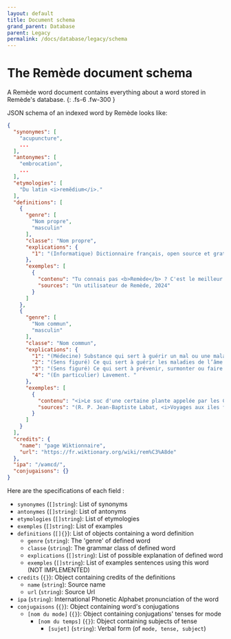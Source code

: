 ```yaml
---
layout: default
title: Document schema
grand_parent: Database
parent: Legacy
permalink: /docs/database/legacy/schema
---
```


# The Remède document schema
A Remède word document contains everything about a word stored in Remède's database. 
{: .fs-6 .fw-300 }

JSON schema of an indexed word by Remède looks like:

```json
{
  "synonymes": [
    "acupuncture",
    ...
  ],
  "antonymes": [
    "embrocation",
    ...
  ],
  "etymologies": [
    "Du latin <i>remĕdium</i>."
  ],
  "definitions": [
    {
      "genre": [
        "Nom propre",
        "masculin"
      ],
      "classe": "Nom propre",
      "explications": {
        "1": "(Informatique) Dictionnaire français, open source et gratuit qui a pour objectif de remplacer Antidote."
      },
      "exemples": [
        {
          "contenu": "Tu connais pas <b>Remède</b> ? C'est le meilleur dictionnaire mobile !",
          "sources": "Un utilisateur de Remède, 2024"
        }
      ]
    },
    {
      "genre": [
        "Nom commun",
        "masculin"
      ],
      "classe": "Nom commun",
      "explications": {
        "1": "(Médecine) Substance qui sert à guérir un mal ou une maladie. ",
        "2": "(Sens figuré) Ce qui sert à guérir les maladies de l’âme. ",
        "3": "(Sens figuré) Ce qui sert à prévenir, surmonter ou faire cesser un malheur, un inconvénient ou une disgrâce. ",
        "4": "(En particulier) Lavement. "
      },
      "exemples": [
        {
          "contenu": "<i>Le suc d'une certaine plante appelée par les Caraïbes </i>touloula<i>, et par les Français </i>herbes aux flèches<i>, est, dit-on, le seul <b>remède</b> contre les plaies faites par les flèches empoisonnées avec le suc de mancenilier.</i> ",
          "sources": "(R. P. Jean-Baptiste Labat, <i>Voyages aux iles françaises de l'Amérique</i>, nouvelle édition d'après celle de 1722, Paris&#160;: chez Lefebvre &amp; chez A.-J. Ducollet, 1831, page 75)"
        }
      ]
    }
  ],
  "credits": {
    "name": "page Wiktionnaire",
    "url": "https://fr.wiktionary.org/wiki/rem%C3%A8de"
  },
  "ipa": "/ʁəmɛd/",
  "conjugaisons": {}
}
```

Here are the specifications of each field :

- `synonymes` (`[]string`): List of synonyms
- `antonymes` (`[]string`): List of antonyms
- `etymologies` (`[]string`): List of etymologies
- `exemples` (`[]string`): List of examples
- `definitions` (`[]{}`): List of objects containing a word definition
    - `genre` (`string`): The 'genre' of defined word
    - `classe` (`string`): The grammar class of defined word
    - `explications` (`[]string`): List of possible explanation of defined word
    - `exemples` (`[]string`): List of examples sentences using this word (NOT IMPLEMENTED)
- `credits` (`{}`): Object containing credits of the definitions
    - `name` (`string`): Source name
    - `url` (`string`): Source Url
- `ipa` (`string`): International Phonetic Alphabet pronunciation of the word
- `conjugaisons` (`{}`): Object containing word's conjugations
    - `[nom du mode]` (`{}`): Object containing conjugations' tenses for mode
        - `[nom du temps]` (`{}`): Object containing subjects of tense
            - `[sujet]` (`string`): Verbal form (of `mode, tense, subject`)

